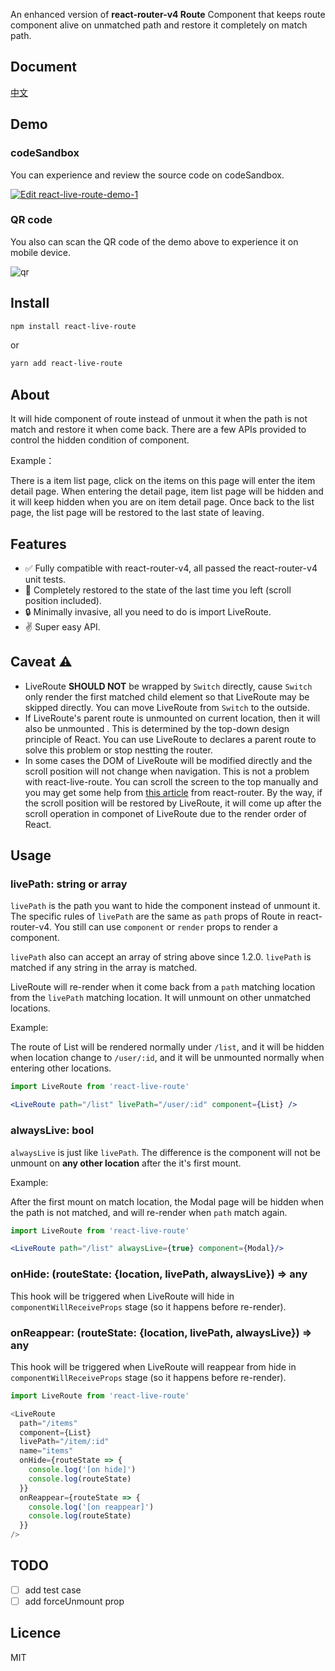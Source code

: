 An enhanced version of **react-router-v4 Route** Component that keeps route component alive on unmatched path and restore it completely on match path.

## Document

[中文](./docs/README-zh.md)

## Demo

### codeSandbox

You can experience and review the source code on codeSandbox.

[![Edit react-live-route-demo-1](https://codesandbox.io/static/img/play-codesandbox.svg)](https://codesandbox.io/s/yj9j33pw4j)

### QR code

You also can scan the QR code of the demo above to experience it on mobile device.

![qr](./docs/qr.png)

## Install

```bash
npm install react-live-route
```

or

```bash
yarn add react-live-route
```

## About

It will hide component of route instead of unmout it when the path is not match and restore it when come back. There are a few APIs provided to control the hidden condition of component.

Example：

There is a item list page, click on the items on this page will enter the item detail page. When entering the detail page, item list page will be hidden and it will keep hidden when you are on item detail page. Once back to the list page, the list page will be restored to the last state of leaving.

## Features

- ✅ Fully compatible with react-router-v4, all passed the react-router-v4 unit tests.
- 🎯 Completely restored to the state of the last time you left (scroll position included).
- 🔒 Minimally invasive, all you need to do is import LiveRoute.
- ✌️ Super easy API.

## Caveat ⚠️

- LiveRoute **SHOULD NOT** be wrapped by `Switch` directly, cause `Switch` only render the first matched child element so that LiveRoute may be skipped directly. You can move LiveRoute from `Switch` to the outside.
- If LiveRoute's parent route is unmounted on current location, then it will also be unmounted . This is determined by the top-down design principle of React. You can use LiveRoute to declares a parent route to solve this problem or stop nestting the router.
- In some cases the DOM of LiveRoute will be modified directly and the scroll position will not change when navigation. This is not a problem with react-live-route. You can scroll the screen to the top manually and you may get some help from [this article](https://github.com/ReactTraining/react-router/blob/2b94b8f9e115bec6426be06b309b6963f4a96004/packages/react-router-dom/docs/guides/scroll-restoration.md) from react-router. By the way, if the scroll position will be restored by LiveRoute, it will come up after the scroll operation in componet of LiveRoute due to the render order of React.

## Usage

### livePath: string or array

`livePath` is the path you want to hide the component instead of unmount it. The specific rules of `livePath` are the same as `path` props of Route in react-router-v4. You still can use `component` or `render` props to render a component.

`livePath` also can accept an array of string above since 1.2.0. `livePath` is matched if any string in the array is matched.

LiveRoute will re-render when it come back from a `path` matching location from the `livePath` matching location. It will unmount on other unmatched locations.

Example:

The route of List will be rendered normally under `/list`, and it will be hidden when location change to `/user/:id`, and it will be unmounted normally when entering  other locations.

```jsx
import LiveRoute from 'react-live-route'

<LiveRoute path="/list" livePath="/user/:id" component={List} />
```

### alwaysLive: bool

`alwaysLive` is just like `livePath`. The difference is the component will not be unmount on **any other location** after the it's first mount. 

Example: 

After the first mount on match location, the Modal page will be hidden when the path is not matched, and will re-render when `path` match again.

```jsx
import LiveRoute from 'react-live-route'

<LiveRoute path="/list" alwaysLive={true} component={Modal}/>
```

### onHide: (routeState: {location, livePath, alwaysLive}) => any

This hook will be triggered when LiveRoute will hide in `componentWillReceiveProps` stage (so it happens before re-render). 

### onReappear: (routeState: {location, livePath, alwaysLive}) => any

This hook will be triggered when LiveRoute will reappear from hide in `componentWillReceiveProps` stage (so it happens before re-render). 

```js
import LiveRoute from 'react-live-route'

<LiveRoute
  path="/items"
  component={List}
  livePath="/item/:id"
  name="items"
  onHide={routeState => {
    console.log('[on hide]')
    console.log(routeState)
  }}
  onReappear={routeState => {
    console.log('[on reappear]')
    console.log(routeState)
  }}
/>
```

## TODO

- [ ] add test case
- [ ] add forceUnmount prop

## Licence

MIT

